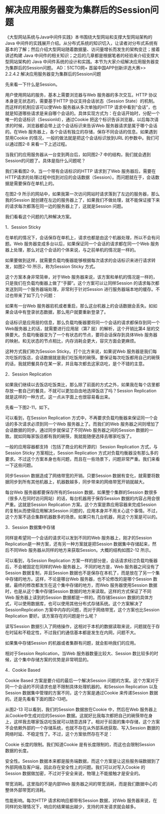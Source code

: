 # 解决应用服务器变为集群后的Session问题

《大型网站系统与Java中间件实践》本书围绕大型网站和支撑大型网站架构的 Java 中间件的实践展开介绍。从分布式系统的知识切入，让读者对分布式系统有基本的了解；然后介绍大型网站随着数据量、访问量增长而发生的架构变迁；接着讲述构建 Java 中间件的相关知识；之后的几章都是根据笔者的经验来介绍支撑大型网站架构的 Java 中间件系统的设计和实践。本节为大家介绍解决应用服务器变为集群后的Session问题。
AD：51CTO网+ 首届中国APP创新评选大赛>>
2.2.4.2 解决应用服务器变为集群后的Session问题

先来看一下什么是Session。

用户使用网站的服务，基本上需要浏览器与Web 服务器的多次交互。HTTP 协议本身是无状态的，需要基于HTTP 协议支持会话状态（Session State）的机制。而这样的机制应该可以使Web 服务器从多次单独的HTTP 请求中看到“会话”，也就是知道哪些请求是来自哪个会话的。具体实现方式为：在会话开始时，分配一个唯一的会话标识（SessionId），通过Cookie 把这个标识告诉浏览器，以后每次请求的时候，浏览器都会带上这个会话标识来告诉Web 服务器请求是属于哪个会话的。在Web 服务器上，各个会话有独立的存储，保存不同会话的信息。如果遇到禁用Cookie 的情况，一般的做法就是把这个会话标识放到URL 的参数中。我们可以通过图2-8 来看一下上述过程。



当我们的应用服务器从一台变到两台后，如同图2-7 中的结构，我们就会遇到Session的问题了。具体是指什么问题呢？

我们来看图2-9，当一个带有会话标识的HTTP 请求到了Web 服务器后，需要在HTTP请求的处理过程中找到对应的会话数据（Session）。而问题就在于，会话数据是需要保存在单机上的。

在图2-9 所示的网站中，如果我第一次访问网站时请求落到了左边的服务器，那么我的Session 就创建在左边的服务器上了，如果我们不做处理，就不能保证接下来的请求每次都落在同一边的服务器上了，这就是Session 问题。



我们看看这个问题的几种解决方案。

1．Session Sticky

在单机的情况下，会话保存在单机上，请求也都是由这个机器处理，所以不会有问题。Web 服务器变成多台以后，如果保证同一个会话的请求都在同一个Web 服务器上处理，那么对这个会话的个体来说，与之前单机的情况是一样的。

如果要做到这样，就需要负载均衡器能够根据每次请求的会话标识来进行请求转发，如图2-10 所示，称为Session Sticky 方式。



这个方案本身非常简单，对于Web 服务器来说，该方案和单机的情况是一样的，只是我们在负载均衡器上做了“手脚”。这个方案可以让同样Session 的请求每次都发送到同一个服务器端处理，非常利于针对Session 进行服务器端本地的缓存。不过也带来了如下几个问题：

如果有一台Web 服务器宕机或者重启，那么这台机器上的会话数据会丢失。如如果会话中有登录状态数据，那么用户就要重新登录了。

会话标识是应用层的信息，那么负载均衡器要将同一个会话的请求都保存到同一个Web服务器上的话，就需要进行应用层（第7 层）的解析，这个开销比第4 层的交换要大。负载均衡器变为了一个有状态的节点，要将会话保存到具体Web 服务器的映射。和无状态的节点相比，内存消耗会更大，容灾方面会更麻烦。

这种方式我们称为Session Sticky。打个比方来说，如果说Web 服务器是我们每次吃饭的饭店，会话数据就是我们吃饭用的碗筷。要保证每次吃饭都用自己的碗筷的话，我就把餐具存在某一家，并且每次都去这家店吃，是个不错的主意。

2．Session Replication

如果我们继续以去饭店吃饭类比，那么除了前面的方式之外，如果我在每个店里都存放一套自己的餐具，不就可以更加自由地选择饭店了吗？Session Replication 就是这样的一种方式，这一点从字面上也很容易看出来。

先看一下图2-11，如下。



可以看到，在Session Replication 方式中，不再要求负载均衡器来保证同一个会话的多次请求必须到同一个Web 服务器上了。而我们的Web 服务器之间则增加了会话数据的同步。通过同步就保证了不同Web 服务器之间的Session 数据的一致。就如同每家饭店都有我的碗筷，我就能随便选择去哪家吃饭了。

一般的应用容器都支持（包括了商业的和开源的）Session Replication 方式，与Session Sticky 方案相比，Session Replication 方式对负载均衡器没有那么多的要求。不过这个方案本身也有问题，而且在一些场景下，问题非常严重。我们来看一下这些问题。

同步Session 数据造成了网络带宽的开销。只要Session 数据有变化，就需要将数据同步到所有其他机器上，机器数越多，同步带来的网络带宽开销就越大。

每台Web 服务器都要保存所有的Session 数据，如果整个集群的Session 数很多（很多人在同时访问网站）的话，每台机器用于保存Session 数据的内容占用会很严重。这就是Session Replication 方案。这个方案是靠应用容器来完成Session 的复制从而使得应用解决Session 问题的，应用本身并不用关心这个事情。不过，这个方案不适合集群机器数多的场景。如果只有几台机器，用这个方案是可以的。

3．Session 数据集中存储

同样是希望同一个会话的请求可以发到不同的Web 服务器上，刚才的Session Replication是一种方案，还有另一种方案就是把Session 数据集中存储起来，然后不同Web 服务器从同样的地方来获取Session。大概的结构如图2-12 所示。



可以看到，与Session Replication 方案一样的部分是，会话请求经过负载均衡器后，不会被固定在同样的Web 服务器上。不同的地方是，Web 服务器之间没有了Session 数据复制，并且Session 数据也不是保存在本机了，而是放在了另一个集中存储的地方。这样，不论是哪台Web 服务器，也不论修改的是哪个Session 数据，最终的修改都发生在这个集中存储的地方，而Web 服务器使用Session 数据时，也是从这个集中存储Session 数据的地方来读取。这样的方式保证了不同Web 服务器上读到的Session 数据都是一样的。而存储Session 数据的具体方式，可以使用数据库，也可以使用其他分布式存储系统。这个方案解决了SessionReplication 方案中内存的问题，而对于网络带宽，这个方案也比Session Replication 要好。该方案存在的问题是什么呢？

读写Session 数据引入了网络操作，这相对于本机的数据读取来说，问题就在于存在时延和不稳定性，不过我们的通信基本都是发生在内网，问题不大。

如果集中存储Session 的机器或者集群有问题，就会影响我们的应用。

相对于Session Replication，当Web 服务器数量比较大、Session 数比较多的时候，这个集中存储方案的优势是非常明显的。

4．Cookie Based

Cookie Based 方案是要介绍的最后一个解决Session 问题的方案。这个方案对于同一个会话的不同请求也是不限制具体处理机器的。和Session Replication 以及Session 数据集中管理的方案不同，这个方案是通过Cookie 来传递Session 数据的。还是先看看下面的图2-13吧。

从图2-13 可以看到，我们的Session 数据放在Cookie 中，然后在Web 服务器上从Cookie中生成对应的Session 数据。这就好比我每次都把自己的碗筷带在身上，这样我去哪家饭店吃饭就可以随意选择了。相对于前面的集中存储，这个方案不会依赖外部的一个存储系统，也就不存在从外部系统获取、写入Session 数据的网络时延、不稳定性了。不过，这个方案依然存在不足：



Cookie 长度的限制。我们知道Cookie 是有长度限制的，而这也会限制Session 数据的长度。

安全性。Session 数据本来都是服务端数据，而这个方案是让这些服务端数据到了外部网络及客户端，因此存在安全性上的问题。我们可以对写入Cookie 的Session 数据做加密，不过对于安全来说，物理上不能接触才是安全的。

带宽消耗。这里指的不是内部Web 服务器之间的带宽消耗，而是我们数据中心的整体外部带宽的消耗。

性能影响。每次HTTP 请求和响应都带有Session 数据，对Web 服务器来说，在同样的处理情况下，响应的结果输出越少，支持的并发请求就会越多。

